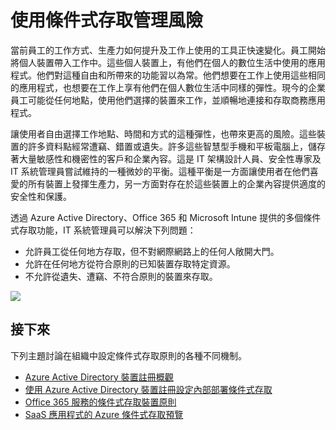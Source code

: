<properties
	pageTitle="使用條件式存取管理風險"
	description="允許在任何地方從符合原則的已知裝置存取公司網路內的特定資源，以及不允許從遺失、遭竊、不符合原則的裝置來存取。"
	services="active-directory, virtual-network"
	documentationCenter=""
	authors="femila"
	manager="stevenpo"
	editor=""/>

<tags
	ms.service="active-directory"
	ms.devlang="na"
	ms.topic="article"
	ms.tgt_pltfrm="na"
	ms.workload="identity"
	ms.date="08/19/2015"
	ms.author="femila"/>


# 使用條件式存取管理風險

當前員工的工作方式、生產力如何提升及工作上使用的工具正快速變化。員工開始將個人裝置帶入工作中。這些個人裝置上，有他們在個人的數位生活中使用的應用程式。他們對這種自由和所帶來的功能習以為常。他們想要在工作上使用這些相同的應用程式，也想要在工作上享有他們在個人數位生活中同樣的彈性。現今的企業員工可能從任何地點，使用他們選擇的裝置來工作，並順暢地連接和存取商務應用程式。

讓使用者自由選擇工作地點、時間和方式的這種彈性，也帶來更高的風險。這些裝置的許多資料點經常遭竊、錯置或遺失。許多這些智慧型手機和平板電腦上，儲存著大量敏感性和機密性的客戶和企業內容。這是 IT 架構設計人員、安全性專家及 IT 系統管理員嘗試維持的一種微妙的平衡。這種平衡是一方面讓使用者在他們喜愛的所有裝置上發揮生產力，另一方面對存在於這些裝置上的企業內容提供適度的安全性和保護。

透過 Azure Active Directory、Office 365 和 Microsoft Intune 提供的多個條件式存取功能，IT 系統管理員可以解決下列問題：

- 允許員工從任何地方存取，但不對網際網路上的任何人敞開大門。
- 允許在任何地方從符合原則的已知裝置存取特定資源。
- 不允許從遺失、遭竊、不符合原則的裝置來存取。

![][1]

## 接下來

下列主題討論在組織中設定條件式存取原則的各種不同機制。

- [Azure Active Directory 裝置註冊概觀](active-directory-conditional-access-device-registration-overview.md)
- [使用 Azure Active Directory 裝置註冊設定內部部署條件式存取](active-directory-conditional-access-on-premises-setup.md)
- [Office 365 服務的條件式存取裝置原則](active-directory-conditional-access-device-policies.md)
- [SaaS 應用程式的 Azure 條件式存取預覽](active-directory-conditional-access-azuread-connected-apps.md)


<!--Image references-->
[1]: ./media/active-directory-conditional-access/condaccoverviewvsdx1.png

<!---HONumber=August15_HO9-->
